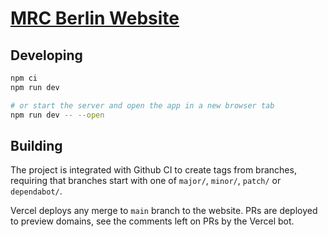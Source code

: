 # [MRC Berlin Website](https://rundrinkrepeat.berlin)

## Developing

```bash
npm ci
npm run dev

# or start the server and open the app in a new browser tab
npm run dev -- --open
```

## Building

The project is integrated with Github CI to create tags from branches, requiring that
branches start with one of `major/`, `minor/`, `patch/` or `dependabot/`.

Vercel deploys any merge to `main` branch to the website. PRs are deployed to preview
domains, see the comments left on PRs by the Vercel bot.
